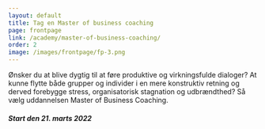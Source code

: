 ```yaml
---
layout: default
title: Tag en Master of business coaching
page: frontpage
link: /academy/master-of-business-coaching/
order: 2
image: /images/frontpage/fp-3.png
---
```

Ønsker du at blive dygtig til at føre produktive og virkningsfulde dialoger? At kunne flytte både grupper og individer i en mere konstruktiv retning og derved forebygge stress, organisatorisk stagnation og udbrændthed? Så vælg uddannelsen Master of Business Coaching.



<div class="text-end w-100 d-none d-lg-block d-xl-block">

<h6 class="bg-black-coral text-white p-2 d-inline speech"><b>Start den 21. marts 2022</b></h6>

</div>